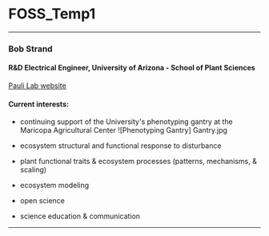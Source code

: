 # FOSS_Temp1

---
### Bob Strand

#### R&D Electrical Engineer, University of Arizona - School of Plant Sciences
[Pauli Lab website](https://thepaulilab.com/)
 
#### Current interests:
- continuing support of the University's phenotyping gantry at the Maricopa Agricultural Center
![Phenotyping Gantry] Gantry.jpg

- ecosystem structural and functional response to disturbance
- plant functional traits & ecosystem processes (patterns, mechanisms, & scaling)
- ecosystem modeling
- open science
- science education & communication
---
